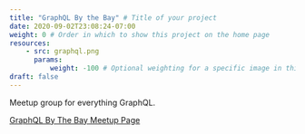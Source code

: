```yaml
---
title: "GraphQL By the Bay" # Title of your project
date: 2020-09-02T23:08:24-07:00
weight: 0 # Order in which to show this project on the home page
resources:
    - src: graphql.png
      params:
          weight: -100 # Optional weighting for a specific image in this project folder
draft: false
---
```


Meetup group for everything GraphQL.


[GraphQL By The Bay Meetup Page](https://www.meetup.com/graphql-by-the-bay/)